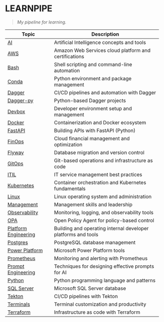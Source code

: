 
# LEARNPIPE

>_My pipeline for learning._


| Topic                                         | Description                                                      |
| --------------------------------------------- | ---------------------------------------------------------------- |
| [AI](ai/)                                     | Artificial Intelligence concepts and tools                       |
| [AWS](aws/)                                   | Amazon Web Services cloud platform and certifications            |
| [Bash](bash/)                                 | Shell scripting and command-line automation                      |
| [Conda](conda/)                               | Python environment and package management                        |
| [Dagger](dagger/)                             | CI/CD pipelines and automation with Dagger                       |
| [Dagger-py](dagger-py/)                       | Python-based Dagger projects                                     |
| [Devbox](devbox/)                             | Developer environment setup and management                       |
| [Docker](docker/)                             | Containerization and Docker ecosystem                            |
| [FastAPI](fastapi/)                           | Building APIs with FastAPI (Python)                              |
| [FinOps](finops/)                             | Cloud financial management and optimization                      |
| [Flyway](flyway/)                             | Database migration and version control                           |
| [GitOps](gitops/)                             | Git-based operations and infrastructure as code                  |
| [ITIL](itil/)                                 | IT service management best practices                             |
| [Kubernetes](kubernetes/)                     | Container orchestration and Kubernetes fundamentals              |
| [Linux](linux/)                               | Linux operating system and administration                        |
| [Management](management/)                     | Management skills and leadership                                 |
| [Observability](observability/)               | Monitoring, logging, and observability tools                     |
| [OPA](opa/)                                   | Open Policy Agent for policy-based control                       |
| [Platform Engineering](platform-engineering/) | Building and operating internal developer platforms and tools    |
| [Postgres](postgres/)                         | PostgreSQL database management                                   |
| [Power Platform](power-platform/)             | Microsoft Power Platform tools                                   |
| [Prometheus](prometheus/)                     | Monitoring and alerting with Prometheus                          |
| [Prompt Engineering](prompting-engineering/)  | Techniques for designing effective prompts for AI                |
| [Python](python/)                             | Python programming language and patterns                         |
| [SQL Server](sql-server/)                     | Microsoft SQL Server database                                    |
| [Tekton](tekton/)                             | CI/CD pipelines with Tekton                                      |
| [Terminals](terminals/)                       | Terminal customization and productivity                          |
| [Terraform](terraform/)                       | Infrastructure as code with Terraform                            |


